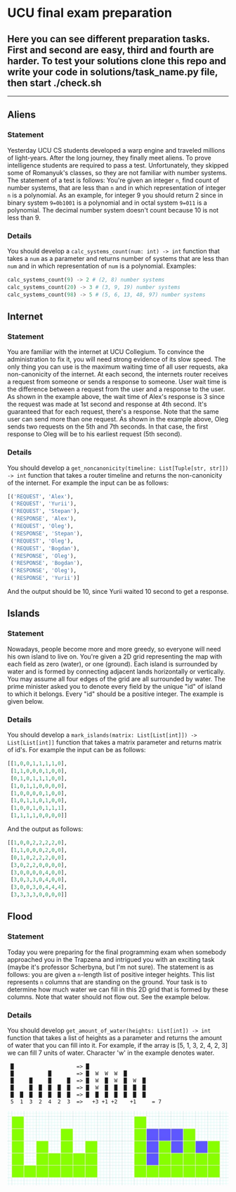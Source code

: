 # UCU final exam preparation

## Here you can see different preparation tasks. First and second are easy, third and fourth are harder. To test your solutions clone this repo and write your code in solutions/task_name.py file, then start ./check.sh
---
## Aliens
### Statement
Yesterday UCU CS students developed a warp engine and traveled millions of light-years. After the long journey, they finally meet aliens. To prove intelligence students are required to pass a test. Unfortunately, they skipped some of Romanyuk's classes, so they are not familiar with number systems. The statement of a test is follows:
You're given an integer ```n```, find count of number systems, that are less than ```n``` and in which representation of integer ```n``` is a polynomial. As an example, for integer 9 you should return 2 since in binary system ```9=0b1001``` is a polynomial and in octal system ```9=011``` is a polynomial. The decimal number system doesn't count because 10 is not less than 9.
### Details
You should develop a ```calc_systems_count(num: int) -> int``` function that takes a ```num``` as a parameter and returns number of systems that are less than ```num``` and in which representation of ```num``` is a polynomial. Examples:
```python
calc_systems_count(9) -> 2 # (2, 8) number systems
calc_systems_count(20) -> 3 # (3, 9, 19) number systems
calc_systems_count(98) -> 5 # (5, 6, 13, 48, 97) number systems
```
## Internet
### Statement
You are familiar with the internet at UCU Collegium. To convince the administration to fix it, you will need strong evidence of its slow speed. The only thing you can use is the maximum waiting time of all user requests, aka non-canonicity of the internet. At each second, the internets router receives a request from someone or sends a response to someone. User wait time is the difference between a request from the user and a response to the user. As shown in the example above, the wait time of Alex's response is 3 since the request was made at 1st second and response at 4th second. It's guaranteed that for each request, there's a response. Note that the same user can send more than one request. As shown in the example above, Oleg sends two requests on the 5th and 7th seconds. In that case, the first response to Oleg will be to his earliest request (5th second).
### Details
You should develop a ```get_noncanonicity(timeline: List[Tuple[str, str]]) -> int``` function that takes a router timeline and returns the non-canonicity of the internet. For example the input can be as follows:
```python
[('REQUEST', 'Alex'),
 ('REQUEST', 'Yurii'),
 ('REQUEST', 'Stepan'),
 ('RESPONSE', 'Alex'),
 ('REQUEST', 'Oleg'),
 ('RESPONSE', 'Stepan'),
 ('REQUEST', 'Oleg'),
 ('REQUEST', 'Bogdan'),
 ('RESPONSE', 'Oleg'),
 ('RESPONSE', 'Bogdan'),
 ('RESPONSE', 'Oleg'),
 ('RESPONSE', 'Yurii')]
```
And the output should be 10, since Yurii waited 10 second to get a response.
## Islands
### Statement
Nowadays, people become more and more greedy, so everyone will need his own island to live on. You're given a 2D grid representing the map with each field as zero (water), or one (ground). Each island is surrounded by water and is formed by connecting adjacent lands horizontally or vertically. You may assume all four edges of the grid are all surrounded by water. The prime minister asked you to denote every field by the unique "id" of island to which it belongs. Every "id" should be a positive integer. The example is given below.
### Details
You should develop a ```mark_islands(matrix: List[List[int]]) -> List[List[int]]``` function that takes a matrix parameter and returns matrix of id's. For example the input can be as follows:
```python
[[1,0,0,1,1,1,1,0],
 [1,1,0,0,0,1,0,0],
 [0,1,0,1,1,1,0,0],
 [1,0,1,1,0,0,0,0],
 [1,0,0,0,0,1,0,0],
 [1,0,1,1,0,1,0,0],
 [1,0,0,1,0,1,1,1],
 [1,1,1,1,0,0,0,0]]
```
And the output as follows:
```python
[[1,0,0,2,2,2,2,0],
 [1,1,0,0,0,2,0,0],
 [0,1,0,2,2,2,0,0],
 [3,0,2,2,0,0,0,0],
 [3,0,0,0,0,4,0,0],
 [3,0,3,3,0,4,0,0],
 [3,0,0,3,0,4,4,4],
 [3,3,3,3,0,0,0,0]]
```
## Flood
### Statement
Today you were preparing for the final programming exam when somebody approached you in the Trapzena and intrigued you with an exciting task (maybe it's professor Scherbyna, but I'm not sure). The statement is as follows: you are given a ```n```-length list of positive integer heights. This list represents ```n``` columns that are standing on the ground. Your task is to determine how much water we can fill in this 2D grid that is formed by these columns. Note that water should not flow out. See the example below.
### Details
You should develop ```get_amount_of_water(heights: List[int]) -> int``` function that takes a list of heights as a parameter and returns the amount of water that you can fill into it.
For example, if the array is [5, 1, 3, 2, 4, 2, 3] we can fill 7 units of water. Character 'w' in the example denotes water.
```
 █                    => █
 █           █        => █  W  W  W  █        
 █     █     █     █  => █  W  █  W  █  W  █  
 █     █  █  █  █  █  => █  W  █  █  █  █  █  
 █  █  █  █  █  █  █  => █  █  █  █  █  █  █
 5  1  3  2  4  2  3  =>   +3 +1 +2    +1     = 7
```
![Image](./assets/flood.jpg)